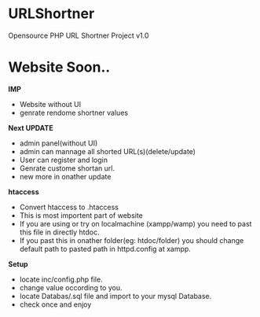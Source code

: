 # URLShortner
Opensource PHP URL Shortner Project v1.0

# Website Soon..
**IMP**
  * Website without UI
  * genrate rendome shortner values

**Next UPDATE**
  * admin panel(without UI)
  * admin can mannage all shorted URL(s)(delete/update)
  * User can register and login
  * Genrate custome shortan url.
  * new more in onather update

**htaccess**
  * Convert htaccess to .htaccess
  * This is most importent part of website
  * If you are using or try on localmachine (xampp/wamp) you need to past this file in directly htdoc.
  * If you past this in onather folder(eg: htdoc/folder) you should change default path to pasted path in httpd.config at xampp.

**Setup**
  * locate inc/config.php file.
  * change value occording to you.
  * locate Databas/.sql file and import to your mysql Database.
  * check once and enjoy

